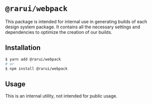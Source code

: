 # `@rarui/webpack`

This package is intended for internal use in generating builds of each design system package. It contains all the necessary settings and dependencies to optimize the creation of our builds.

## Installation

```sh
$ yarn add @rarui/webpack
# or
$ npm install @rarui/webpack
```

## Usage

This is an internal utility, not intended for public usage.
